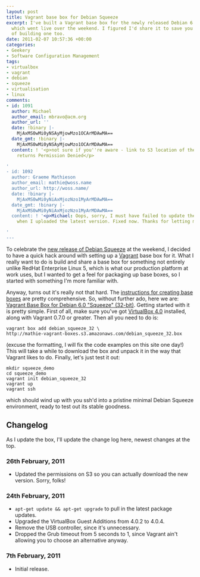 ```yaml
---
layout: post
title: Vagrant base box for Debian Squeeze
excerpt: I've built a Vagrant base box for the newly released Debian 6.0 "Squeeze"
  which went live over the weekend. I figured I'd share it to save you the bother
  of building one too.
date: 2011-02-07 10:57:36 +00:00
categories:
- Geekery
- Software Configuration Management
tags:
- virtualbox
- vagrant
- debian
- squeeze
- virtualisation
- linux
comments:
- id: 1091
  author: Michael
  author_email: mbravo@acm.org
  author_url: ''
  date: !binary |-
    MjAxMS0wMi0yNSAyMjowMzo1OCArMDAwMA==
  date_gmt: !binary |-
    MjAxMS0wMi0yNSAyMjowMzo1OCArMDAwMA==
  content: ! '<p>not sure if you''re aware - link to S3 location of the box currently
    returns Permission Denied</p>

'
- id: 1092
  author: Graeme Mathieson
  author_email: mathie@woss.name
  author_url: http://woss.name/
  date: !binary |-
    MjAxMS0wMi0yNiAxMjozNzo1MyArMDAwMA==
  date_gmt: !binary |-
    MjAxMS0wMi0yNiAxMjozNzo1MyArMDAwMA==
  content: ! '<p>Michael: Oops, sorry, I must have failed to update the permissions
    when I uploaded the latest version. Fixed now. Thanks for letting me know!</p>

'
---
```

To celebrate the [new release of Debian Squeeze](http://www.debian.org/News/2011/20110205a) at the weekend, I decided to have a quick hack around with setting up a [Vagrant](http://www.vagrantup.com/) base box for it. What I really want to do is build and share a base box for something not entirely unlike RedHat Enterprise Linux 5, which is what our production platform at work uses, but I wanted to get a feel for packaging up base boxes, so I started with something I'm more familiar with.

Anyway, turns out it's really not that hard. The [instructions for creating base boxes](http://vagrantup.com/docs/base_boxes.html) are pretty comprehensive. So, without further ado, here we are: [Vagrant Base Box for Debian 6.0 "Squeeze" (32-bit)](http://mathie-vagrant-boxes.s3.amazonaws.com/debian_squeeze_32.box). Getting started with it is pretty simple. First of all, make sure you've got [VirtualBox 4.0](http://virtualbox.org/) installed, along with Vagrant 0.7.0 or greater. Then all you need to do is:

    vagrant box add debian_squeeze_32 \
    http://mathie-vagrant-boxes.s3.amazonaws.com/debian_squeeze_32.box

(excuse the formatting, I will fix the code examples on this site one day!) This will take a while to download the box and unpack it in the way that Vagrant likes to do. Finally, let's just test it out:

    mkdir squeeze_demo
    cd squeeze_demo
    vagrant init debian_squeeze_32
    vagrant up
    vagrant ssh

which should wind up with you ssh'd into a pristine minimal Debian Squeeze environment, ready to test out its stable goodness.

## Changelog

As I update the box, I'll update the change log here, newest changes at the top.

### 26th February, 2011

* Updated the permissions on S3 so you can actually download the new version. Sorry, folks!

### 24th February, 2011

* `apt-get update && apt-get upgrade` to pull in the latest package updates.
* Upgraded the VirtualBox Guest Additions from 4.0.2 to 4.0.4.
* Remove the USB controller, since it's unnecessary.
* Dropped the Grub timeout from 5 seconds to 1, since Vagrant ain't allowing you to choose an alternative anyway.

### 7th February, 2011

* Initial release.
